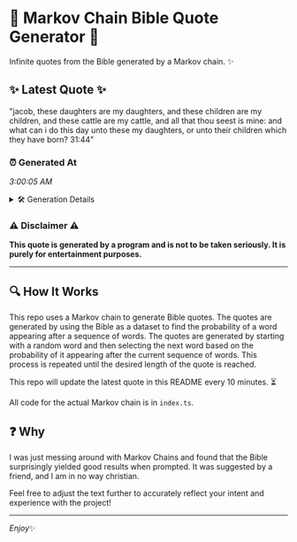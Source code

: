 # 📖 Markov Chain Bible Quote Generator 📖

Infinite quotes from the Bible generated by a Markov chain. ✨

## ✨ Latest Quote ✨
"jacob, these daughters are my daughters, and these children are my children, and these cattle are my cattle, and all that thou seest is mine: and what can i do this day unto these my daughters, or unto their children which they have born? 31:44"

### ⏰ Generated At
*3:00:05 AM*

<details>
    <summary>🛠️ Generation Details</summary>
    <p>
        <strong>🌱 Seed:</strong> jacob,<br>
        <strong>🔄 Iterations:</strong> 44<br>
        <strong>📜 Context History:</strong><br>[ jacob, ]: these<br>[ jacob,, these ]: daughters<br>[ jacob,, these, daughters ]: are<br>[ jacob,, these, daughters, are ]: my<br>[ jacob,, these, daughters, are, my ]: daughters,<br>[ jacob,, these, daughters, are, my, daughters, ]: and<br>[ these, daughters, are, my, daughters,, and ]: these<br>[ daughters, are, my, daughters,, and, these ]: children<br>[ are, my, daughters,, and, these, children ]: are<br>[ my, daughters,, and, these, children, are ]: my<br>[ daughters,, and, these, children, are, my ]: children,<br>[ and, these, children, are, my, children, ]: and<br>[ these, children, are, my, children,, and ]: these<br>[ children, are, my, children,, and, these ]: cattle<br>[ are, my, children,, and, these, cattle ]: are<br>[ my, children,, and, these, cattle, are ]: my<br>[ children,, and, these, cattle, are, my ]: cattle,<br>[ and, these, cattle, are, my, cattle, ]: and<br>[ these, cattle, are, my, cattle,, and ]: all<br>[ cattle, are, my, cattle,, and, all ]: that<br>[ are, my, cattle,, and, all, that ]: thou<br>[ my, cattle,, and, all, that, thou ]: seest<br>[ cattle,, and, all, that, thou, seest ]: is<br>[ and, all, that, thou, seest, is ]: mine:<br>[ all, that, thou, seest, is, mine: ]: and<br>[ that, thou, seest, is, mine:, and ]: what<br>[ thou, seest, is, mine:, and, what ]: can<br>[ seest, is, mine:, and, what, can ]: i<br>[ is, mine:, and, what, can, i ]: do<br>[ mine:, and, what, can, i, do ]: this<br>[ and, what, can, i, do, this ]: day<br>[ what, can, i, do, this, day ]: unto<br>[ can, i, do, this, day, unto ]: these<br>[ i, do, this, day, unto, these ]: my<br>[ do, this, day, unto, these, my ]: daughters,<br>[ this, day, unto, these, my, daughters, ]: or<br>[ day, unto, these, my, daughters,, or ]: unto<br>[ unto, these, my, daughters,, or, unto ]: their<br>[ these, my, daughters,, or, unto, their ]: children<br>[ my, daughters,, or, unto, their, children ]: which<br>[ daughters,, or, unto, their, children, which ]: they<br>[ or, unto, their, children, which, they ]: have<br>[ unto, their, children, which, they, have ]: born?<br>[ their, children, which, they, have, born? ]: 31:44<br>
    </p>
</details>

### ⚠️ Disclaimer ⚠️
**This quote is generated by a program and is not to be taken seriously. It is purely for entertainment purposes.**

---

## 🔍 How It Works

This repo uses a Markov chain to generate Bible quotes. The quotes are generated by using the Bible as a dataset to find the probability of a word appearing after a sequence of words. The quotes are generated by starting with a random word and then selecting the next word based on the probability of it appearing after the current sequence of words. This process is repeated until the desired length of the quote is reached.

This repo will update the latest quote in this README every 10 minutes. ⏳

All code for the actual Markov chain is in `index.ts`.

## ❓ Why

I was just messing around with Markov Chains and found that the Bible surprisingly yielded good results when prompted. 
It was suggested by a friend, and I am in no way christian.

Feel free to adjust the text further to accurately reflect your intent and experience with the project!

---

*Enjoy*✨
